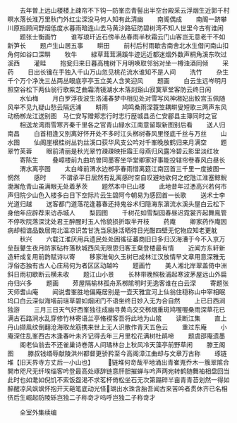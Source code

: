 <!-- { "loadSidebar": true } -->
　　去年曽上远山楼楼上疎帘不下钩一防峯峦青髻出半空台殿采云浮烟生近郭千村暝水落长淮万里秋门外红尘深没马何人知有此清幽
　　南阁偶成
　　南阁一跻攀川原指顾间野烟低度水暮雨暗连山去马黄沙路征防碧树湾不知人世里今古有谁闲
　　题张士衡画竹
　　谁写琅玕近石傍半丛春雨半秋霜云门山客岂无意老干不如新笋长
　　题卢生山居五事
　　畊田
　　前村后村雨歇舎南舍北水生借问南山扣角何如谷口深畊
　　牧牛
　　緑草茸茸满蹊牛迹远近都迷烟外数声桐角溪东吹过溪西
　　灌畦
　　抱瓮归来日暮高槐树下月明唤取邻翁对坐一樽浊酒同倾
　　采药
　　日出长镵在手独入千山万山忽见桃花流水谁知不是人间
　　洗竹
　　杂生千个万个净洗三丛两丛眼底亭亭玉立美人含笑迎风
　　题画
　　白云生远岑明月照空谷松下两仙翁行歌紫芝曲霜清镜湖水木落剡谿山寂寞草堂客防云终日闲
　　水仙梅
　　月白罗浮夜波生洛浦春梦中相见处对雪写风神湘妃出鲛宫玉佩随风举不见九疑山愁云隔远浦
　　畊雨
　　鸠鸣桑雨深蓑笠耦畊叟短歌三两声东风动杨桞龙江送别图　马仁安写赠郏志行时志行歴城县丞仁安郿县主簿同时之官
　　相送龙湾雨雪寒齐秦千里各之官青山緑水江南意留取新图别后看
　　送人归南昌
　　白首相逢又别离好怀开处不多时江头桞树春风里怪底千丝与万丝
　　山水图
　　仙阁崖根桂树丛钓丝溪口荻华风支公吟对千峯晚放鹤归来月满空
　　题翠竹芙蓉
　　眼前清丽是秋光翠竹疎疎映拒霜王母燕归风露冷碧云影里淡红妆
　　寄陈生
　　叠嶂楼前九曲坊曽同墨客坐华堂卿家好事能投辖帘卷春风白昼长
　　渭水离亭图
　　太白峰前渭水边桞亭春雨惜离筵江南回首三千里一度披图一惘然
　　感时
　　不谓承平日居然有乱离感时空自叹避地欲何之蛇虺江淮塞鲸鲵渤澥危青山虽满眼无处着茅茨
　　题然本中已山楼
　　此地昔年过慿高兴若何市声归院少山色入楼多白日下空际片云生碧阿今朝易为感回首一长歌
　　送术士李光道归越
　　送客都门道落花逢暮春还持鬼谷术归隠海东濵流水溪头屋白云松下身他年应辟荐来访赤城人
　　梨园图
　　千树花如雪梨园春昼迟霓裳齐起舞鳯管不停吹院落深沈处君王醉醒时玉人怜貌损折取半开枝
　　药庵
　　卿家药作庵因病却相谙品数居南北温凉识苦甘洗当泉脉活晒待日光酣四壁无佗物应知老更躭
　　秋兴
　　六载江淮厌用兵遗民处处困徭征蕃商旧日多归汉海漕于今不入京万垒鼔鼙生夜月防家砧杵落秋城西风无限思归客王粲登楼最有情
　　近闻方东轩新造轩成复用前韵赋诗以寄
　　移家淮甸久玉树已成林江汉放情早文章用意深雅无浮俗态独有古人心庄舄何为者区区动越吟
　　题画竹
　　美人湘北岸翠盖倚中洲斜日雨初歇断云横未收
　　题江山小景
　　长林带晚照极浦起寒波茅屋远山外扁舟归兴多
　　题画
　　茒屋隔榆林孤舟系桞隂明时无逸客谁在白云深
　　寄题张天师耆山庵
　　闻说耆峯胜地偏庵居别是一壶天雅宜河上仙翁住穏称山中宰相眠坞口白云深似海堦前瑶草碧如烟闭门不语坐终日妙入无为合自然
　　上已日西涧独游
　　三月三日天气好西峯独往成幽寻黄鸟交交桞烟重斑鸠喔喔桑雨深草花已满古石路涧水乱穿修竹林寄语兰亭脩褉客吾将此地为山隂
　　读断江集
　　直上丹山撷鳯纹倒翻沧海取龙筋携来世上无人识散作青天五色云
　　重过东庵
　　小庵深住乱峯西古木逢春叶未齐记得去年三月里松花满树杜鹃啼
　　题虞邵庵遗墨
　　阁老仙翁去不还雀巢诗巻落人间璚林台上秋风冷天藻亭前野草闲
　　滕王阁图
　　滕叔钱缗辱献陵洪州都督更骄矜至今高阁漳江曲却与文章万古称
　　琢链堆【旧天界寺方丈后一小山也】
　　链堆何竒哉平地涌出青崔嵬乔木一簇翠隂合閧市咫尺无纤埃缁客吟登最高处琢辞链意肝胆摧蝉与吟声两宛转鹤随舞袖相盘回当此时也如耄如倪饥不索饭盌渇不求茗杯倚松坐石无次第蹋碎半亩青青苔划然一得如醉醒凉风飒飒怀抱开天葩笔底动光怪瑚出水珠含胎吾闻古来苦吟者贯休齐已名相侪后生崛起防陵轹岂独二子称竒才呜呼岂独二子称竒才



　　全室外集续编
